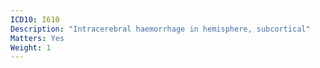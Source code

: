 ```yaml
---
ICD10: I610
Description: "Intracerebral haemorrhage in hemisphere, subcortical"
Matters: Yes
Weight: 1
---
```

